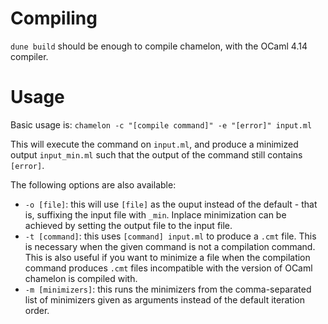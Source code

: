 Compiling
=========

`dune build` should be enough to compile chamelon, with the OCaml 4.14 compiler.


Usage
=====

Basic usage is:
`chamelon -c "[compile command]" -e "[error]" input.ml`

This will execute the command on `input.ml`, and produce a minimized output `input_min.ml`
such that the output of the command still contains `[error]`.

The following options are also available:
- `-o [file]`: this will use `[file]` as the ouput instead of the default - that is, suffixing the
  input file with `_min`. Inplace minimization can be achieved by setting the output file
  to the input file.
- `-t [command]`: this uses `[command] input.ml` to produce a `.cmt` file. This is necessary
 when the given command is not a compilation command. This is also useful if you want to 
 minimize a file when the compilation command  produces `.cmt` files incompatible with the
  version of OCaml chamelon is compiled with.
- `-m [minimizers]`: this runs the minimizers from the comma-separated list of minimizers given
  as arguments instead of the default iteration order.
